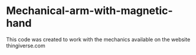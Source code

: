 # Mechanical-arm-with-magnetic-hand
This code was created to work with the mechanics available on the website thingiverse.com
